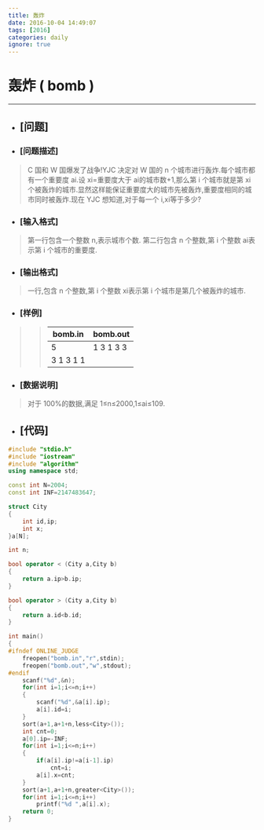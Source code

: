 ```yaml
---
title: 轰炸
date: 2016-10-04 14:49:07
tags: [2016]
categories: daily
ignore: true
---
```

# 轰炸 ( bomb )
---
- ## [问题]

- ### [问题描述]
> C 国和 W 国爆发了战争!YJC 决定对 W 国的 n 个城市进行轰炸.每个城市都有一个重要度 ai.设 xi=重要度大于 ai的城市数+1,那么第 i 个城市就是第 xi个被轰炸的城市.显然这样能保证重要度大的城市先被轰炸,重要度相同的城市同时被轰炸.现在 YJC 想知道,对于每一个 i,xi等于多少?

<!--more-->

- ### [输入格式]
> 第一行包含一个整数 n,表示城市个数.
> 第二行包含 n 个整数,第 i 个整数 ai表示第 i 个城市的重要度.

- ### [输出格式]
> 一行,包含 n 个整数,第 i 个整数 xi表示第 i 个城市是第几个被轰炸的城市.

- ### [样例]

>> bomb.in | bomb.out
>> --------|---------
>> 5 | 1 3 1 3 3
>> 3 1 3 1 1 |

- ### [数据说明]
> 对于 100%的数据,满足 1≤n≤2000,1≤ai≤109.

- ## [代码]

```c++
#include "stdio.h"
#include "iostream"
#include "algorithm"
using namespace std;

const int N=2004;
const int INF=2147483647;

struct City
{
    int id,ip;
    int x;
}a[N];

int n;

bool operator < (City a,City b)
{
    return a.ip>b.ip;
}

bool operator > (City a,City b)
{
    return a.id<b.id;
}

int main()
{
#ifndef ONLINE_JUDGE
    freopen("bomb.in","r",stdin);
    freopen("bomb.out","w",stdout);
#endif
    scanf("%d",&n);
    for(int i=1;i<=n;i++)
    {
        scanf("%d",&a[i].ip);
        a[i].id=i;
    }
    sort(a+1,a+1+n,less<City>());
    int cnt=0;
    a[0].ip=-INF;
    for(int i=1;i<=n;i++)
    {
        if(a[i].ip!=a[i-1].ip)
            cnt=i;
        a[i].x=cnt;
    }
    sort(a+1,a+1+n,greater<City>());
    for(int i=1;i<=n;i++)
        printf("%d ",a[i].x);
    return 0;
}
```
